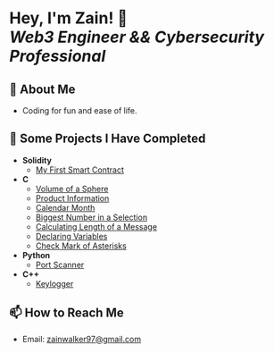 <h1>Hey, I'm Zain! 👋</br><i>Web3 Engineer && Cybersecurity Professional</i></h1>

<h2>🌇 About Me</h2>

<ul>
  <li>Coding for fun and ease of life.</li>
</ul>

<h2>📝 Some Projects I Have Completed</h2>

<ul>
  <li><b>Solidity</b>
    <ul>
      <li><a href="https://github.com/ZainWalker/firstSmartContract/tree/main">My First Smart Contract</a>
    </ul>
  </li>

  <li><b>C</b>
    <ul>
      <li><a href="https://github.com/ZainWalker/volumeOfSphere/blob/main/volumeOfSphere.c">Volume of a Sphere</a></li>
      <li><a href="https://github.com/ZainWalker/productInformation/blob/main/productInformation.c">Product Information</a></li>
      <li><a href="https://github.com/ZainWalker/oneMonthCalendar/blob/main/one-monthCalendar.c">Calendar Month</a></li>
      <li><a href="https://github.com/ZainWalker/biggestNumberInASelection/blob/main/biggestNumberInaSelection.c">Biggest Number in a Selection</a></li>
      <li><a href="https://github.com/ZainWalker/calculatingLengthOfMessage/blob/main/calculatingLengthOfMessage.c">Calculating Length of a Message</a></li>
      <li><a href="https://github.com/ZainWalker/declaringVariables/blob/main/declaringVariables.c">Declaring Variables</a></li>
      <li><a href="https://github.com/ZainWalker/check/blob/main/Check.c">Check Mark of Asterisks</a></li>
    </ul>
  </li>
    
  <li><b>Python</b>
    <ul>
      <li><a href="https://github.com/ZainWalker/PortScanner/blob/main/main.py">Port Scanner</a></li>
    </ul>
  </li>
  
  <li><b>C++</b>
    <ul>
      <li><a href="https://github.com/ZainWalker/Keylogger/blob/main/main.cpp">Keylogger</a></li>
    </ul>
  </li>
  
</ul>


<h2>📫 How to Reach Me</h2>

* Email: <a href="mailto:zainwalker97@gmail.com">zainwalker97@gmail.com</a>



<!--
**ZainWalker/ZainWalker** is a ✨ _special_ ✨ repository because its `README.md` (this file) appears on your GitHub profile.

Here are some ideas to get you started:

- 🔭 I’m currently working on ...
- 🌱 I’m currently learning ...
- 👯 I’m looking to collaborate on ...
- 🤔 I’m looking for help with ...
- 💬 Ask me about ...
- 📫 How to reach me: ...
- 😄 Pronouns: ...
- ⚡ Fun fact: ...
-->
